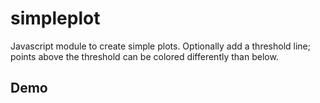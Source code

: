 # simpleplot
Javascript module to create simple plots. Optionally add a threshold line; points above the threshold can be colored differently than below.

## Demo

